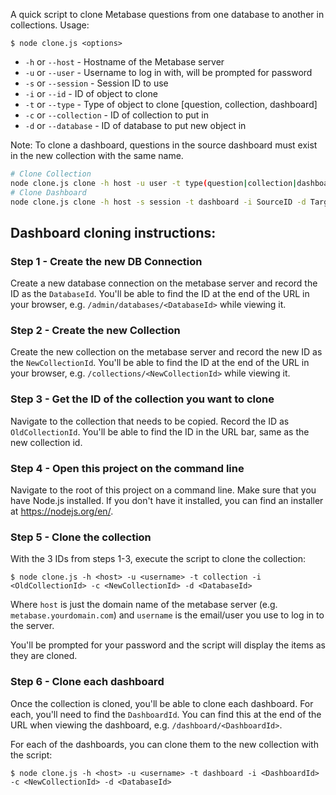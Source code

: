 A quick script to clone Metabase questions from one database to another in collections.  Usage:

```
$ node clone.js <options>
```

- `-h` or `--host` - Hostname of the Metabase server
- `-u` or `--user` - Username to log in with, will be prompted for password
- `-s` or `--session` - Session ID to use
- `-i` or `--id` - ID of object to clone
- `-t` or `--type` - Type of object to clone [question, collection, dashboard]
- `-c` or `--collection` - ID of collection to put in
- `-d` or `--database` - ID of database to put new object in

Note: To clone a dashboard, questions in the source dashboard must exist in the new collection with the same name.

```bash
# Clone Collection
node clone.js clone -h host -u user -t type(question|collection|dashboard) -i SourceID -c TargetCollectionID -d TargetDatabaseID
# Clone Dashboard
node clone.js clone -h host -s session -t dashboard -i SourceID -d TargetDBID -c TargetCollectionID
```

## Dashboard cloning instructions:

### Step 1 - Create the new DB Connection

Create a new database connection on the metabase server and record the ID as the `DatabaseId`.  You'll be able to find the ID at the end of the URL in your browser, e.g. `/admin/databases/<DatabaseId>` while viewing it.

### Step 2 - Create the new Collection

Create the new collection on the metabase server and record the new ID as the `NewCollectionId`.  You'll be able to find the ID at the end of the URL in your browser, e.g. `/collections/<NewCollectionId>` while viewing it.

### Step 3 - Get the ID of the collection you want to clone

Navigate to the collection that needs to be copied.  Record the ID as `OldCollectionId`.  You'll be able to find the ID in the URL bar, same as the new collection id.

### Step 4 - Open this project on the command line

Navigate to the root of this project on a command line.  Make sure that you have Node.js installed.  If you don't have it installed, you can find an installer at https://nodejs.org/en/.

### Step 5 - Clone the collection

With the 3 IDs from steps 1-3, execute the script to clone the collection:

```
$ node clone.js -h <host> -u <username> -t collection -i <OldCollectionId> -c <NewCollectionId> -d <DatabaseId>
```

Where `host` is just the domain name of the metabase server (e.g. `metabase.yourdomain.com`) and `username` is the email/user you use to log in to the server.

You'll be prompted for your password and the script will display the items as they are cloned.

### Step 6 - Clone each dashboard

Once the collection is cloned, you'll be able to clone each dashboard.  For each, you'll need to find the `DashboardId`. You can find this at the end of the URL when viewing the dashboard, e.g. `/dashboard/<DashboardId>`.

For each of the dashboards, you can clone them to the new collection with the script:

```
$ node clone.js -h <host> -u <username> -t dashboard -i <DashboardId> -c <NewCollectionId> -d <DatabaseId>
```
